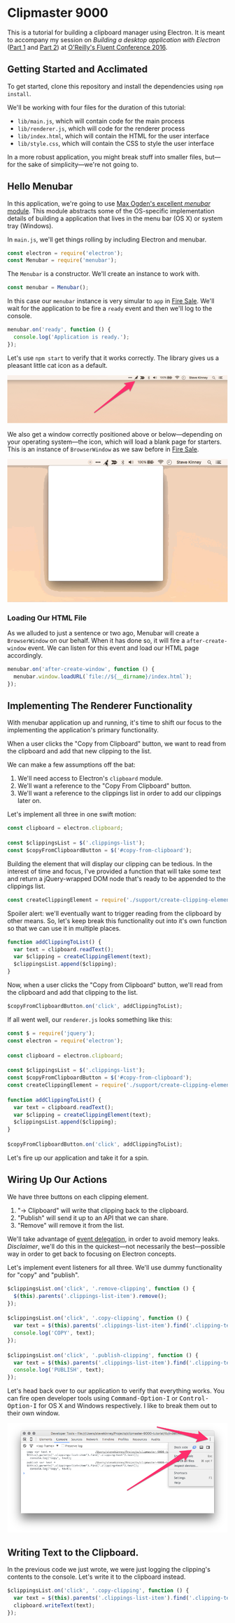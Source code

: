 # Clipmaster 9000

This is a tutorial for building a clipboard manager using Electron. It is meant to accompany my session on _Building a desktop application with Electron_ ([Part 1][] and [Part 2][]) at [O'Reilly's Fluent Conference 2016][fluent].

[Part 1]: http://conferences.oreilly.com/fluent/javascript-html-us/public/schedule/detail/46730
[Part 2]: http://conferences.oreilly.com/fluent/javascript-html-us/public/schedule/detail/47788
[fluent]: http://conferences.oreilly.com/fluent/javascript-html-us

## Getting Started and Acclimated

To get started, clone this repository and install the dependencies using `npm install`.

We'll be working with four files for the duration of this tutorial:

- `lib/main.js`, which will contain code for the main process
- `lib/renderer.js`, which will code for the renderer process
- `lib/index.html`, which will contain the HTML for the user interface
- `lib/style.css`, which will contain the CSS to style the user interface

In a more robust application, you might break stuff into smaller files, but—for the sake of simplicity—we're not going to.

## Hello Menubar

In this application, we're going to use [Max Ogden's excellent _menubar_ module][menubar-repo]. This module abstracts some of the OS-specific implementation details of building a application that lives in the menu bar (OS X) or system tray (Windows).

[menubar-repo]: https://github.com/maxogden/menubar

In `main.js`, we'll get things rolling by including Electron and menubar.

```js
const electron = require('electron');
const Menubar = require('menubar');
```

 The `Menubar` is a constructor. We'll create an instance to work with.

 ```js
 const menubar = Menubar();
 ```

 In this case our `menubar` instance is very simular to `app` in [Fire Sale][]. We'll wait for the application to be fire a `ready` event and then we'll log to the console.

 [Fire Sale]: https://github.com/stevekinney/firesale-tutorial

```js
menubar.on('ready', function () {
  console.log('Application is ready.');
});
```

Let's use `npm start` to verify that it works correctly. The library gives us a pleasant little cat icon as a default.

![Cat icon in the menu bar on OS X](images/01-cat-in-menubar.png)

We also get a window correctly positioned above or below—depending on your operating system—the icon, which will load a blank page for starters. This is an instance of `BrowserWindow` as we saw before in [Fire Sale][].


![A correctly placed window appears when we click on the cat](images/02-open-window.gif)

### Loading Our HTML File

As we alluded to just a sentence or two ago, Menubar will create a `BrowserWindow` on our behalf. When it has done so, it will fire a `after-create-window` event. We can listen for this event and load our HTML page accordingly.

```js
menubar.on('after-create-window', function () {
  menubar.window.loadURL(`file://${__dirname}/index.html`);
});
```

## Implementing The Renderer Functionality

With menubar application up and running, it's time to shift our focus to the implementing the application's primary functionality.

When a user clicks the "Copy from Clipboard" button, we want to read from the clipboard and add that new clipping to the list.

We can make a few assumptions off the bat:

1. We'll need access to Electron's `clipboard` module.
1. We'll want a reference to the "Copy From Clipboard" button.
1. We'll want a reference to the clippings list in order to add our clippings later on.

Let's implement all three in one swift motion:

```js
const clipboard = electron.clipboard;

const $clippingsList = $('.clippings-list');
const $copyFromClipboardButton = $('#copy-from-clipboard');
```

Building the element that will display our clipping can be tedious. In the interest of time and focus, I've provided a function that will take some text and return a jQuery-wrapped DOM node that's ready to be appended to the clippings list.

```js
const createClippingElement = require('./support/create-clipping-element');
```

Spoiler alert: we'll eventually want to trigger reading from the clipboard by other means. So, let's keep break this functionality out into it's own function so that we can use it in multiple places.

```js
function addClippingToList() {
  var text = clipboard.readText();
  var $clipping = createClippingElement(text);
  $clippingsList.append($clipping);
}
```

Now, when a user clicks the "Copy from Clipboard" button, we'll read from the clipboard and add that clipping to the list.

```js
$copyFromClipboardButton.on('click', addClippingToList);
```

If all went well, our `renderer.js` looks something like this:

```js
const $ = require('jquery');
const electron = require('electron');

const clipboard = electron.clipboard;

const $clippingsList = $('.clippings-list');
const $copyFromClipboardButton = $('#copy-from-clipboard');
const createClippingElement = require('./support/create-clipping-element');

function addClippingToList() {
  var text = clipboard.readText();
  var $clipping = createClippingElement(text);
  $clippingsList.append($clipping);
}

$copyFromClipboardButton.on('click', addClippingToList);
```

Let's fire up our application and take it for a spin.

## Wiring Up Our Actions

We have three buttons on each clipping element.

1. "→ Clipboard" will write that clipping back to the clipboard.
1. "Publish" will send it up to an API that we can share.
1. "Remove" will remove it from the list.

We'll take advantage of [event delegation][], in order to avoid memory leaks. _Disclaimer_, we'll do this in the quickest—not necessarily the best—possible way in order to get back to focusing on Electron concepts.

[event delegation]: https://github.com/mdn/advanced-js-fundamentals-ck/blob/gh-pages/tutorials/04-events/05-event-delegation.md

Let's implement event listeners for all three. We'll use dummy functionality for "copy" and "publish".

```js
$clippingsList.on('click', '.remove-clipping', function () {
  $(this).parents('.clippings-list-item').remove();
});

$clippingsList.on('click', '.copy-clipping', function () {
  var text = $(this).parents('.clippings-list-item').find('.clipping-text').text();
  console.log('COPY', text);
});

$clippingsList.on('click', '.publish-clipping', function () {
  var text = $(this).parents('.clippings-list-item').find('.clipping-text').text();
  console.log('PUBLISH', text);
});
```

Let's head back over to our application to verify that everything works. You can fire open developer tools using <kbd>Command-Option-I</kbd> or <kbd>Control-Option-I</kbd> for OS X and Windows respectively. I like to break them out to their own window.

![Break out the developer tools](images/03-breakout-developer-tools.png)

## Writing Text to the Clipboard.

In the previous code we just wrote, we were just logging the clipping's contents to the console. Let's write it to the clipboard instead.

```js
$clippingsList.on('click', '.copy-clipping', function () {
  var text = $(this).parents('.clippings-list-item').find('.clipping-text').text();
  clipboard.writeText(text);
});
```
